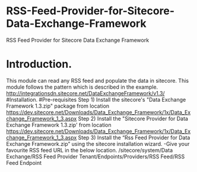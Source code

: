 # RSS-Feed-Provider-for-Sitecore-Data-Exchange-Framework
RSS Feed Provider for Sitecore Data Exchange Framework
# Introduction.
This module can read any RSS feed and populate the data in sitecore.
This module follows the pattern which is described in the example.
http://integrationsdn.sitecore.net/DataExchangeFramework/v1.3/
#Installation.
#Pre-requisites
    Step 1) Install the sitecore's "Data Exchange Framework 1.3.zip" package from location 
            https://dev.sitecore.net/Downloads/Data_Exchange_Framework/1x/Data_Exchange_Framework_1_3.aspx
    Step 2) Install the "Sitecore Provider for Data Exchange Framework 1.3.zip' from location 
            https://dev.sitecore.net/Downloads/Data_Exchange_Framework/1x/Data_Exchange_Framework_1_3.aspx
    Step 3) Install the “Rss Feed Provider for Data Exchange Framework.zip” using the sitecore installation wizard.
             -Give your favourite RSS feed URL in the below location.
             /sitecore/system/Data Exchange/RSS Feed Provider Tenant/Endpoints/Providers/RSS Feed/RSS Feed Endpoint
 
